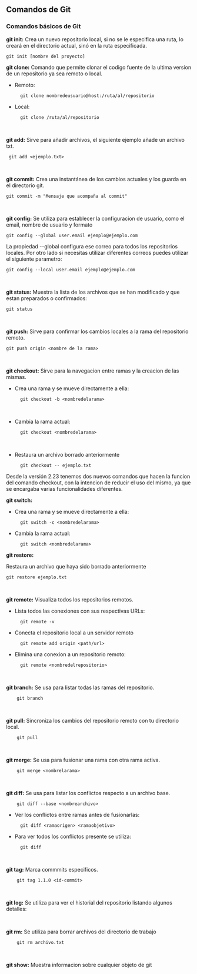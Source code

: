 
## Comandos de Git

### Comandos básicos de Git

**git init:** Crea un nuevo repositorio local, si no se le especifica una ruta, lo creará en el directorio actual, sinó en la ruta especificada.
    
    git init [nombre del proyecto]


**git clone:** Comando que permite clonar el codigo fuente de la ultima version de un repositorio ya sea remoto o local.

- Remoto: 
  
        git clone nombredeusuario@host:/ruta/al/repositorio
- Local: 
  
        git clone /ruta/al/repositorio

<br>

**git add:** Sirve para añadir archivos, el siguiente ejemplo añade un archivo txt.

     git add <ejemplo.txt>

<br>    

**git commit:** Crea una instantánea de los cambios actuales y los guarda en el directorio git.

    git commit -m "Mensaje que acompaña al commit"

<br>

**git config:**  Se utiliza para establecer la configuracion de usuario, como el email, nombre de usuario y formato

    git config --global user.email ejemplo@ejemplo.com

La propiedad --global configura ese correo para todos los repositorios locales. Por otro lado si necesitas utilizar diferentes correos puedes utilizar el siguiente parametro:
    
    git config --local user.email ejemplo@ejemplo.com
<br>

**git status:** Muestra la lista de los archivos que se han modificado y que estan preparados o confirmados:

    git status

<br>

**git push:** Sirve para confirmar los cambios locales a la rama del repositorio remoto.

    git push origin <nombre de la rama>

<br>

**git checkout:** Sirve para la navegacion entre ramas y la creacion de las mismas.

- Crea una rama y se mueve directamente a ella:
    
        git checkout -b <nombredelarama>

<br>

- Cambia la rama actual:
        
        git checkout <nombredelarama>

<br>

- Restaura un archivo borrado anteriormente
        
        git checkout -- ejemplo.txt

 Desde la versión 2.23 tenemos dos nuevos comandos que hacen la funcion del  comando checkout, con la intencion de reducir el uso del mismo, ya que se encargaba varias funcionalidades diferentes.

**git switch:**
- Crea una rama y se mueve directamente a ella:
    
        git switch -c <nombredelarama>

- Cambia la rama actual:
        
        git switch <nombredelarama>

**git restore:** 

Restaura un archivo que haya sido borrado anteriormente
  
    git restore ejemplo.txt

<br>

**git remote:**  Visualiza todos los repositorios remotos.

- Lista todos las conexiones con sus respectivas URLs:

        git remote -v

- Conecta el repositorio local a un servidor remoto

        git remote add origin <path/url>

- Elimina una conexion a un repositorio remoto:

        git remote <nombredelrepositorio>

<br>

**git branch:** Se usa para listar todas las ramas del repositorio.

        git branch


<br>

**git pull:** Sincroniza los cambios del repositorio remoto con tu directorio local.

        git pull


<br>

**git merge:** Se usa para fusionar una rama con otra rama activa.

        git merge <nombrelarama>


<br>

**git diff:** Se usa para listar los conflictos respecto a un archivo base.

        git diff --base <nombrearchivo>

- Ver los conflictos entre ramas antes de fusionarlas:

        git diff <ramaorigen> <ramaobjetivo>

- Para ver todos los conflictos presente se utiliza:
  
        git diff


<br>

**git tag:** Marca commmits especificos.

        git tag 1.1.0 <id-commit>
        
<br>

**git log:** Se utiliza para ver el historial del repositorio listando algunos detalles:

<br>

**git rm:** Se utiliza para borrar archivos del directorio de trabajo

        git rm archivo.txt

<br>

**git show:** Muestra informacion sobre cualquier objeto de git